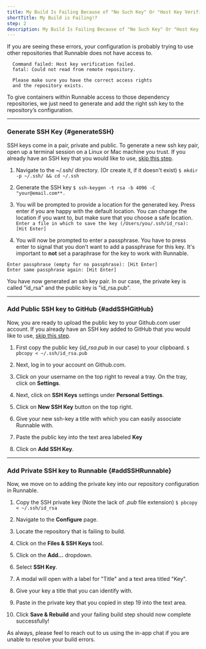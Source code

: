 ```yaml
---
title: My Build Is Failing Because of "No Such Key" Or "Host Key Verification Failed". What Do I Do?
shortTitle: My Build is Failing!?
step: 2
description: My Build Is Failing Because of "No Such Key" Or "Host Key Verification Failed". What Do I Do?
---
```


If you are seeing these errors, your configuration is probably trying to use other repositories that Runnable does not have access to.

```
  Command failed: Host key verification failed.
  fatal: Could not read from remote repository.

  Please make sure you have the correct access rights
  and the repository exists.
```

To give containers within Runnable access to those dependency repositories, we just need to generate and add the right ssh key to the repository’s configuration.

---

### Generate SSH Key {#generateSSH}

SSH keys come in a pair, private and public. To generate a new ssh key pair, open up a terminal session on a Linux or Mac machine you trust. If you already have an SSH key that you would like to use, [skip this step](#addSSHGitHub).

1. Navigate to the ~/.ssh/ directory. (Or create it, if it doesn't exist)
`$ mkdir -p ~/.ssh/ && cd ~/.ssh`

2. Generate the SSH key
`$ ssh-keygen -t rsa -b 4096 -C "your@email.com**.`

3. You will be prompted to provide a location for the generated key. Press enter if you are happy with the default location. You can change the location if you want to, but make sure that you choose a safe location.
`Enter a file in which to save the key (/Users/you/.ssh/id_rsa): [Hit Enter]`

4. You will now be prompted to enter a passphrase. You have to press enter to signal that you don’t want to add a passphrase for this key. It's important to **not** set a paraphrase for the key to work with Runnable.
```
Enter passphrase (empty for no passphrase): [Hit Enter]
Enter same passphrase again: [Hit Enter]
```

You have now generated an ssh key pair. In our case, the private key is called  "id_rsa" and the public key is "id_rsa.pub".

---

### Add Public SSH key to GitHub {#addSSHGitHub}

Now, you are ready to upload the public key to your Github.com user account. If you already have an SSH key added to GitHub that you would like to use, [skip this step](#addSSHRunnable).

1. First copy the public key (*id_rsa.pub* in our case) to your clipboard.
`$ pbcopy < ~/.ssh/id_rsa.pub`

2. Next, log in to your account on Github.com.

3. Click on your username on the top right to reveal a tray. On the tray, click on **Settings**.  

4. Next, click on **SSH Keys** settings under **Personal Settings**.

5. Click on **New SSH Key** button on the top right.

6. Give your new ssh-key a title with which you can easily associate Runnable with.

7. Paste the public key into the text area labeled **Key**

8. Click on **Add SSH Key**.

---

### Add Private SSH key to Runnable {#addSSHRunnable}

Now, we move on to adding the private key into our repository configuration in Runnable.

1. Copy the SSH private key (Note the lack of *.pub* file extension)
`$ pbcopy < ~/.ssh/id_rsa`

2. Navigate to the **Configure** page.
3. Locate the repository that is failing to build.
4. Click on the **Files & SSH Keys** tool.
5. Click on the **Add…** dropdown.
6. Select **SSH Key**.
7. A modal will open with a label for "Title" and a text area titled "Key".
8. Give your key a title that you can identify with.
9. Paste in the private key that you copied in step 19 into the text area.
10. Click **Save & Rebuild** and your failing build step should now complete successfully!

As always, please feel to reach out to us using the in-app chat if you are unable to resolve your build errors.
